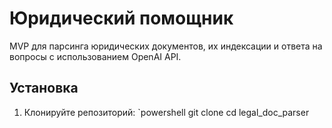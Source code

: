 # Юридический помощник

MVP для парсинга юридических документов, их индексации и ответа на вопросы с использованием OpenAI API.

## Установка
1. Клонируйте репозиторий:
   `powershell
   git clone <your-repo-url>
   cd legal_doc_parser
